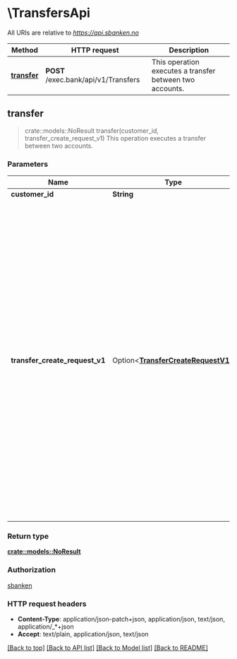 # \TransfersApi

All URIs are relative to *https://api.sbanken.no*

Method | HTTP request | Description
------------- | ------------- | -------------
[**transfer**](TransfersApi.md#transfer) | **POST** /exec.bank/api/v1/Transfers | This operation executes a transfer between two accounts.



## transfer

> crate::models::NoResult transfer(customer_id, transfer_create_request_v1)
This operation executes a transfer between two accounts.

### Parameters


Name | Type | Description  | Required | Notes
------------- | ------------- | ------------- | ------------- | -------------
**customer_id** | **String** | The customerId of the customer | [required] |
**transfer_create_request_v1** | Option<[**TransferCreateRequestV1**](TransferCreateRequestV1.md)> | The details of the transfer to be executed. The fields are as follows:               FromAccountId: The account number of the account that the amount is to be transferred from, i.e. the debit account. This is a numerical string 11 characters long. The account number must be one of the accounts owned by the customer, or an account the customer has been granted access to.              ToAccountId: The account number of the account that the amount is to be transferred to, i.e. the credit account. This is a numerical string 11 characters long. The account number must be one of the accounts owned by the customer, or an account the customer has been granted access to.              Amount: A decimal number representing the amount to be transferred. Must be equal to or greater than 1.00 and less than 100000000000000000.00 (sic!). Transfers with amounts in excess of the current debit account available amount will fail. Transfer currency is NOK.              Message: A description of the transfer. Must be between 1 and 30 characters. The following characters are allowed: \"123456789 0aAbBcCdDeEfFgGhHi IjJkKlLmMnNoOpPqQrRsStTuUvVwW xXyYzZæÆøØåÅäÄëËïÏöÖüÜÿâÂêÊîÎ ôÔûÛãÃñÑõÕàÀèÈìÌòÒùÙáÁéÉí ÍóÓýÝ,;.:!-/()?\", and space. |  |

### Return type

[**crate::models::NoResult**](NoResult..md)

### Authorization

[sbanken](../README.md#sbanken)

### HTTP request headers

- **Content-Type**: application/json-patch+json, application/json, text/json, application/_*+json
- **Accept**: text/plain, application/json, text/json

[[Back to top]](#) [[Back to API list]](../README.md#documentation-for-api-endpoints) [[Back to Model list]](../README.md#documentation-for-models) [[Back to README]](../README.md)

